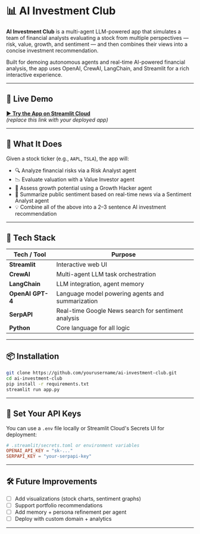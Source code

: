 # 📊 AI Investment Club

**AI Investment Club** is a multi-agent LLM-powered app that simulates a team of financial analysts evaluating a stock from multiple perspectives — risk, value, growth, and sentiment — and then combines their views into a concise investment recommendation.

Built for demoing autonomous agents and real-time AI-powered financial analysis, the app uses OpenAI, CrewAI, LangChain, and Streamlit for a rich interactive experience.

---

## 🚀 Live Demo

**[▶️ Try the App on Streamlit Cloud](https://your-streamlit-app-url-here)**  
*(replace this link with your deployed app)*

---

## 🤖 What It Does

Given a stock ticker (e.g., `AAPL`, `TSLA`), the app will:
- 🔍 Analyze financial risks via a Risk Analyst agent
- 📉 Evaluate valuation with a Value Investor agent
- 🚀 Assess growth potential using a Growth Hacker agent
- 📰 Summarize public sentiment based on real-time news via a Sentiment Analyst agent
- 💡 Combine all of the above into a 2–3 sentence AI investment recommendation

---

## 🧠 Tech Stack

| Tech / Tool                | Purpose                                               |
|----------------------------|--------------------------------------------------------|
| **Streamlit**              | Interactive web UI                                   |
| **CrewAI**                 | Multi-agent LLM task orchestration                   |
| **LangChain**              | LLM integration, agent memory                        |
| **OpenAI GPT-4**           | Language model powering agents and summarization     |
| **SerpAPI**                | Real-time Google News search for sentiment analysis  |
| **Python**                 | Core language for all logic                          |

---

## 📦 Installation

```bash
git clone https://github.com/yourusername/ai-investment-club.git
cd ai-investment-club
pip install -r requirements.txt
streamlit run app.py
```

---

## 🔐 Set Your API Keys

You can use a `.env` file locally or Streamlit Cloud's Secrets UI for deployment:

```toml
# .streamlit/secrets.toml or environment variables
OPENAI_API_KEY = "sk-..."
SERPAPI_KEY = "your-serpapi-key"
```

---

## 🛠️ Future Improvements

- [ ] Add visualizations (stock charts, sentiment graphs)
- [ ] Support portfolio recommendations
- [ ] Add memory + persona refinement per agent
- [ ] Deploy with custom domain + analytics

---